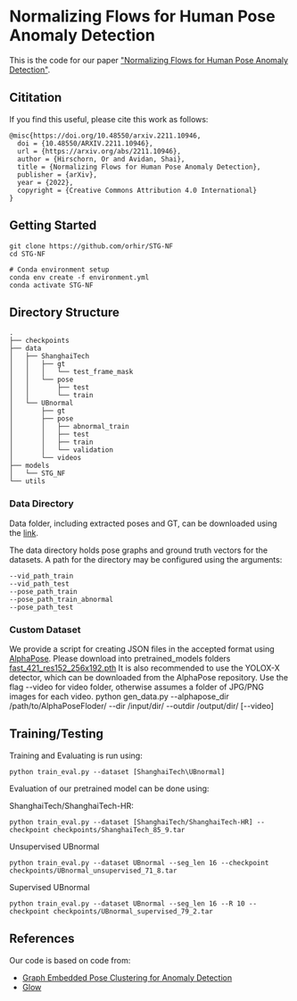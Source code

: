 # Normalizing Flows for Human Pose Anomaly Detection

This is the code for our paper ["Normalizing Flows for Human Pose Anomaly Detection"](https://arxiv.org/abs/2211.10946).

## Cititation
If you find this useful, please cite this work as follows:
```
@misc{https://doi.org/10.48550/arxiv.2211.10946,
  doi = {10.48550/ARXIV.2211.10946},
  url = {https://arxiv.org/abs/2211.10946},
  author = {Hirschorn, Or and Avidan, Shai},
  title = {Normalizing Flows for Human Pose Anomaly Detection},
  publisher = {arXiv},
  year = {2022},
  copyright = {Creative Commons Attribution 4.0 International}
}
```

## Getting Started
```
git clone https://github.com/orhir/STG-NF
cd STG-NF

# Conda environment setup
conda env create -f environment.yml
conda activate STG-NF
```

## Directory Structure
```
.
├── checkpoints
├── data
│   ├── ShanghaiTech
│   │   ├── gt
│   │   │   └── test_frame_mask
│   │   └── pose
│   │       ├── test
│   │       └── train
│   └── UBnormal
│       ├── gt
│       ├── pose
│       │   ├── abnormal_train
│       │   ├── test
│       │   ├── train
│       │   └── validation
│       └── videos
├── models
│   └── STG_NF
└── utils

```

### Data Directory
Data folder, including extracted poses and GT, can be downloaded using the [link](https://drive.google.com/file/d/1o9h3Kh6zovW4FIHpNBGnYIRSbGCu-qPt/view?usp=sharing).

The data directory holds pose graphs and ground truth vectors for the datasets.
A path for the directory may be configured using the arguments:

    --vid_path_train
    --vid_path_test
    --pose_path_train
    --pose_path_train_abnormal
    --pose_path_test

### Custom Dataset
We provide a script for creating JSON files in the accepted format using [AlphaPose](https://github.com/MVIG-SJTU/AlphaPose).
Please download into pretrained_models folders [fast_421_res152_256x192.pth](https://drive.google.com/open?id=1kfyedqyn8exjbbNmYq8XGd2EooQjPtF9)
It is also recommended to use the YOLOX-X detector, which can be downloaded from the AlphaPose repository.
Use the flag --video for video folder, otherwise assumes a folder of JPG/PNG images for each video.
    python gen_data.py --alphapose_dir /path/to/AlphaPoseFloder/ --dir /input/dir/ --outdir /output/dir/ [--video]

## Training/Testing
Training and Evaluating is run using:
```
python train_eval.py --dataset [ShanghaiTech\UBnormal]
```

Evaluation of our pretrained model can be done using:

ShanghaiTech/ShanghaiTech-HR:
```
python train_eval.py --dataset [ShanghaiTech/ShanghaiTech-HR] --checkpoint checkpoints/ShanghaiTech_85_9.tar
```
Unsupervised UBnormal
```
python train_eval.py --dataset UBnormal --seg_len 16 --checkpoint checkpoints/UBnormal_unsupervised_71_8.tar 
```
Supervised UBnormal
```
python train_eval.py --dataset UBnormal --seg_len 16 --R 10 --checkpoint checkpoints/UBnormal_supervised_79_2.tar
```

## References
Our code is based on code from:
- [Graph Embedded Pose Clustering for Anomaly Detection](https://github.com/amirmk89/gepc)
- [Glow](https://github.com/y0ast/Glow-PyTorch)